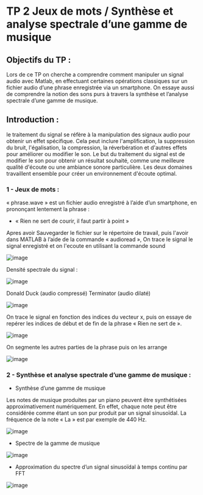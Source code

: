 # TP 2 Jeux de mots / Synthèse et analyse spectrale d’une gamme de musique 

## Objectifs du TP : 
Lors de ce TP on cherche a comprendre comment manipuler un signal audio avec Matlab, en effectuant certaines opérations classiques sur un fichier audio d’une phrase enregistrée via un smartphone. 
On essaye aussi de comprendre la notion des sons purs à travers la synthèse et l’analyse spectrale d’une gamme de musique.

## Introduction : 

le traitement du signal se réfère à la manipulation des signaux audio pour obtenir un effet spécifique. Cela peut inclure l'amplification, la suppression du bruit, l'égalisation, la compression, la réverbération et d'autres effets pour améliorer ou modifier le son. Le but du traitement du signal est de modifier le son pour obtenir un résultat souhaité, comme une meilleure qualité d'écoute ou une ambiance sonore particulière. Les deux domaines travaillent ensemble pour créer un environnement d'écoute optimal.


### 1 - Jeux de mots : 

« phrase.wave » est un fichier audio enregistré à l’aide d’un smartphone, en prononçant lentement la phrase :

- « Rien ne sert de courir, il faut partir à point »

Apres avoir Sauvegarder le fichier sur le répertoire de travail, puis l'avoir dans MATLAB à l’aide de la commande « audioread », On trace le signal le signal enregistré 
et on l'ecoute en utilisant la commande sound

![image](https://user-images.githubusercontent.com/98362303/214173077-65429b1d-070f-41d8-a20a-49d9ab17a069.png)

Densité spectrale du signal : 

![image](https://user-images.githubusercontent.com/98362303/214173995-a9a6c456-a41d-4706-8763-9f5233a3041f.png)

Donald Duck (audio compressé) 
Terminator (audio dilaté)

![image](https://user-images.githubusercontent.com/98362303/214174142-1be610ce-2c96-4cd3-b1ea-844d2b2f1e06.png)

 On trace le signal en fonction des indices du vecteur x, puis on essaye de repérer les indices de début et de fin de la phrase « Rien ne sert de ».

![image](https://user-images.githubusercontent.com/98362303/214174519-77ca30b8-01c5-4bd0-bb9b-f19773bc8838.png)

On segmente les autres parties de la phrase puis on les arrange 

![image](https://user-images.githubusercontent.com/98362303/214174703-aeafe23e-fda6-4fb4-8ed6-bbae6fb0bb55.png)


### 2 - Synthèse et analyse spectrale d’une gamme de musique : 


- Synthèse d’une gamme de musique

Les notes de musique produites par un piano peuvent être synthétisées approximativement numériquement. En effet, chaque note peut être considérée comme 
étant un son pur produit par un signal sinusoïdal. La fréquence de la note « La » est par exemple de 440 Hz.

![image](https://user-images.githubusercontent.com/98362303/214175341-6e6eddf2-0d7a-4d06-b98d-a5c9c0bf8524.png)

- Spectre de la gamme de musique

![image](https://user-images.githubusercontent.com/98362303/214176141-94532747-90e8-415b-9310-9c504e73e1f1.png)

- Approximation du spectre d’un signal sinusoïdal à temps continu par FFT

![image](https://user-images.githubusercontent.com/98362303/214176159-1d8bd176-fa08-407c-ba06-a447159d77c6.png)







